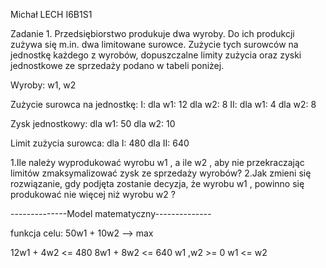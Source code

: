 Michał LECH	
I6B1S1

Zadanie 1. Przedsiębiorstwo produkuje dwa wyroby. Do ich produkcji zużywa się m.in. dwa
limitowane surowce. Zużycie tych surowców na jednostkę każdego z wyrobów, dopuszczalne limity
zużycia oraz zyski jednostkowe ze sprzedaży podano w tabeli poniżej.

Wyroby: w1, w2

Zużycie surowca na jednostkę:
I: 
dla w1: 12
dla w2: 8
II:
dla w1: 4
dla w2: 8

Zysk jednostkowy:
dla w1: 50
dla w2: 10

Limit zużycia surowca:
dla I: 480
dla II: 640

1.Ile należy wyprodukować wyrobu w1 , a ile w2 , aby nie przekraczając limitów
zmaksymalizować zysk ze sprzedaży wyrobów?
2.Jak zmieni się rozwiązanie, gdy podjęta zostanie decyzja, że wyrobu w1 , powinno się
produkować nie więcej niż wyrobu w2 ?


--------------Model matematyczny--------------

funkcja celu: 50w1 + 10w2 --> max
 
12w1 + 4w2 <= 480
8w1 + 8w2 <= 640
w1 ,w2 >= 0
w1 <= w2
